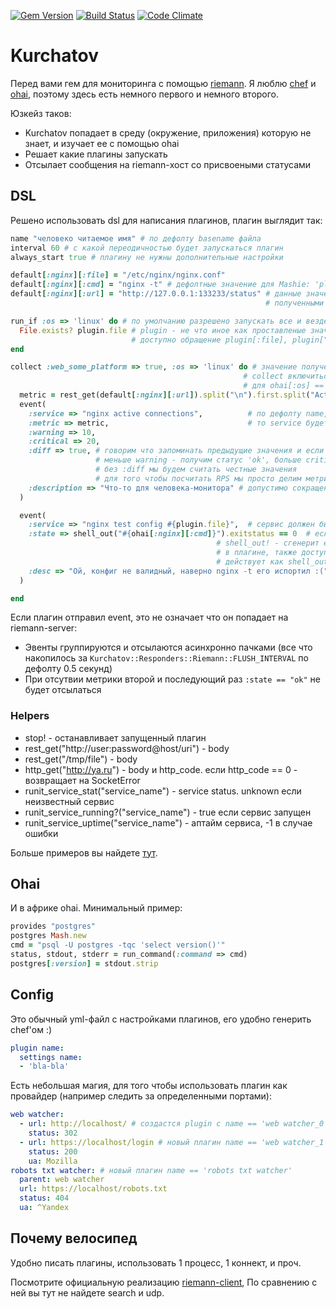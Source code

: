 [![Gem Version](https://badge.fury.io/rb/kurchatov.png)](http://badge.fury.io/rb/kurchatov)
[![Build Status](https://travis-ci.org/vadv/kurchatov.png)](https://travis-ci.org/vadv/kurchatov)
[![Code Climate](https://codeclimate.com/github/vadv/kurchatov.png)](https://codeclimate.com/github/vadv/kurchatov)

# Kurchatov

Перед вами гем для мониторинга с помощью [riemann](http://riemann.io).
Я люблю [chef](http://www.getchef.com) и [ohai](http://docs.opscode.com/ohai.html),
поэтому здесь есть немного первого и немного второго.

Юзкейз таков: 
 * Kurchatov попадает в среду (окружение, приложения) которую не знает, и изучает ее с помощью ohai
 * Решает какие плагины запускать
 * Отсылает сообщения на riemann-хост со присвоеными статусами


## DSL

Решено использовать dsl для написания плагинов, плагин выглядит так:
```ruby
name "человеко читаемое имя" # по дефолту basename файла
interval 60 # с какой переодичностью будет запускаться плагин
always_start true # плагину не нужны дополнительные настройки

default[:nginx][:file] = "/etc/nginx/nginx.conf"
default[:nginx][:cmd] = "nginx -t" # дефолтные значение для Mashie: 'plugin'
default[:nginx][:url] = "http://127.0.0.1:133233/status" # данные значения смержаться со значениями
                                                         # полученными из конфига

run_if :os => 'linux' do # по умолчанию разрешено запускать все и везде
  File.exists? plugin.file # plugin - не что иное как проставленые значения из default
                           # доступно обращение plugin[:file], plugin["file"], plugin.file
end

collect :web_some_platform => true, :os => 'linux' do # значение полученные через ohai, 
                                                    # collect включиться ohai[:web_some_platform] == true и
                                                    # для ohai[:os] == 'linux'
  metric = rest_get(default[:nginx][:url]).split("\n").first.split("Active connections:").last.to_i
  event(
    :service => "nginx active connections",          # по дефолту name, если редиректим в graphite
    :metric => metric,                               # то service будет ключем для url
    :warning => 10,
    :critical => 20,
    :diff => true, # говорим что запоминать предыдущие значения и если разница между новым и старым
                   # меньше warning - получим статус 'ok', больше critical - 'critical' и так далее
                   # без :diff мы будем считать честные значения
                   # для того чтобы посчитать RPS мы просто делим метрику на interval
    :description => "Что-то для человека-монитора" # допустимо сокращения :desc
  )

  event(
    :service => "nginx test config #{plugin.file}",  # сервис должен быть человекочитаемым но уникальным!
    :state => shell_out("#{ohai[:nginx][:cmd]}").exitstatus == 0  # если :state == true стейт "ok", иначе - "critical"
                                              # shell_out! - сгенерит exception и riemann уйдет сообщение об ошибке
                                              # в плагине, также доступен просто shell() - он вернет только stdout и
                                              # действует как shell_out!
    :desc => "Ой, конфиг не валидный, наверно nginx -t его испортил :("
  )

end

```
Если плагин отправил event, это не означает что он попадает на riemann-server:
* Эвенты группируются и отсылаются асинхронно пачками (все что накопилось за `Kurchatov::Responders::Riemann::FLUSH_INTERVAL` по дефолту 0.5 секунд)
* При отсутвии метрики второй и последующий раз `:state == "ok"` не будет отсылаться

### Helpers
* stop! - останавливает запущенный плагин
* rest_get("http://user:password@host/uri") - body
* rest_get("/tmp/file") - body
* http_get("http://ya.ru") - body и http_code. если http_code == 0 - возвращает на SocketError
* runit_service_stat("service_name") - service status. unknown если неизвестный сервис
* runit_service_running?("service_name") - true если сервис запущен
* runit_service_uptime("service_name") - аптайм сервиса, -1 в случае ошибки

Больше примеров вы найдете [тут](https://github.com/vadv/kurchatov/tree/master/examples).

## Ohai

И в африке ohai. Минимальный пример:
```ruby
provides "postgres"
postgres Mash.new
cmd = "psql -U postgres -tqc 'select version()'"
status, stdout, stderr = run_command(:command => cmd)
postgres[:version] = stdout.strip
```

## Config

Это обычный yml-файл с настройками плагинов, eго удобно генерить chef'ом :)
```yaml
plugin name:
  settings name:
  - 'bla-bla'
```

Есть небольшая магия, для того чтобы использовать плагин как провайдер (например следить за определенными портами):
```yaml
web watcher:
  - url: http://localhost/ # создастся plugin с name == 'web watcher_0'
    status: 302
  - url: https://localhost/login # новый плагин name == 'web watcher_1'
    status: 200
    ua: Mozilla
robots txt watcher: # новый плагин name == 'robots txt watcher'
  parent: web watcher
  url: https://localhost/robots.txt
  status: 404
  ua: ^Yandex
```

## Почему велосипед

Удобно писать плагины, использовать 1 процесс, 1 коннект, и проч.

Посмотрите официальную реализацию [riemann-client](https://github.com/aphyr/riemann-ruby-client),
По сравнению с ней вы тут не найдете search и udp.

